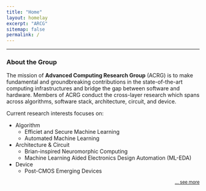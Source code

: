 ```yaml
---
title: "Home"
layout: homelay
excerpt: "ARCG"
sitemap: false
permalink: /
---
```


------

<!-- ### About Me

The mission of our group is to make fundamental and groundbreaking contributions in the state-of-the-art computing infrastructures and bridge the gap between software and hardware.
The conducted cross-layer research span across algorithms, architecture, circuit, and device. -->


### About the Group

The mission of __Advanced Computing Research Group__ (ACRG) is to make fundamental and groundbreaking contributions in the state-of-the-art computing infrastructures and bridge the gap between software and hardware. Members of ACRG conduct the cross-layer research which spans across algorithms, software stack, architecture, circuit, and device.

Current research interests focuses on:
- Algorithm
    * Efficiet and Secure Machine Learning  
    * Automated Machine Learning
- Architecture & Circuit
    * Brian-inspired Neuromorphic Computing
    * Machine Learning Aided Electronics Design Automation (ML-EDA)
- Device
    * Post-CMOS Emerging Devices


<p align="right">
<small><a href="{{ site.url }}{{ site.baseurl }}/research"> ... see more</a></small>
</p>